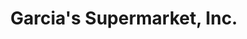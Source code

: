 ---
title: "Garcia's Supermarket, Inc."
url: /middletown/garcias-supermarket-inc/
shop: Supermarkt
---